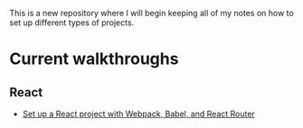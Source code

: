 This is a new repository where I will begin keeping all of my notes on how to set up different types of projects.

# Current walkthroughs
## React
- [Set up a React project with Webpack, Babel, and React Router](https://github.com/kylebuttner/notes-on-how-to-set-up-different-types-of-projects/blob/master/react-by-tyler-mcginnis.md)
